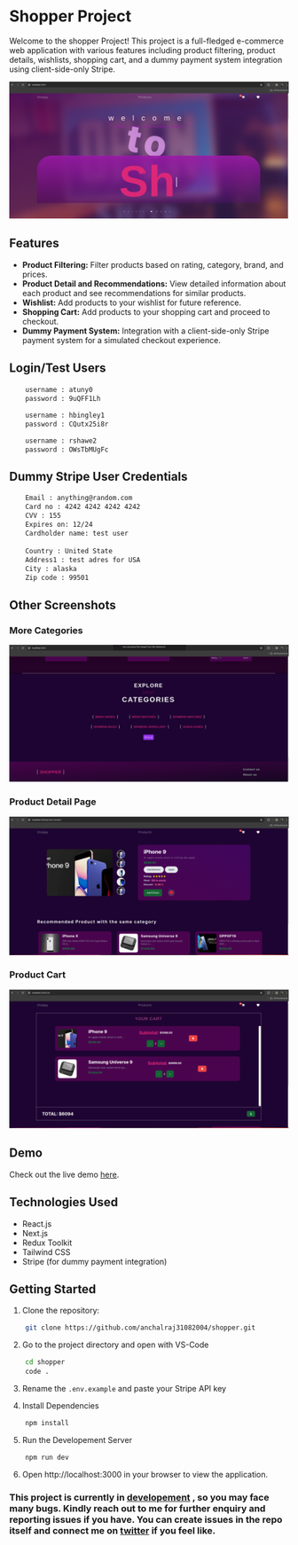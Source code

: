 # Shopper Project

Welcome to the shopper Project! This project is a full-fledged e-commerce web application with various features including product filtering, product details, wishlists, shopping cart, and a dummy payment system integration using client-side-only Stripe.

![Home page](./src/assets/1home.png)

## Features

- **Product Filtering:** Filter products based on rating, category, brand, and prices.
- **Product Detail and Recommendations:** View detailed information about each product and see recommendations for similar products.
- **Wishlist:** Add products to your wishlist for future reference.
- **Shopping Cart:** Add products to your shopping cart and proceed to checkout.
- **Dummy Payment System:** Integration with a client-side-only Stripe payment system for a simulated checkout experience.

## Login/Test Users

```
    username : atuny0
    password : 9uQFF1Lh
```


```
    username : hbingley1
    password : CQutx25i8r
```

```
    username : rshawe2
    password : OWsTbMUgFc
```

## Dummy Stripe User Credentials
```
    Email : anything@random.com
    Card no : 4242 4242 4242 4242
    CVV : 155
    Expires on: 12/24
    Cardholder name: test user

    Country : United State
    Address1 : test adres for USA
    City : alaska
    Zip code : 99501
```

## Other Screenshots

### More Categories
![Categories](./src/assets/2categories.png)

### Product Detail Page
![Product Detail Page](./src/assets/3detail.png)

### Product Cart
![Cart Page](./src/assets/4cart.png)

## Demo

Check out the live demo [here](https://shopperproject.vercel.app/).

## Technologies Used

- React.js
- Next.js
- Redux Toolkit
- Tailwind CSS
- Stripe (for dummy payment integration)

## Getting Started

1. Clone the repository:

```bash
    git clone https://github.com/anchalraj31082004/shopper.git
```
2. Go to the project directory and open with VS-Code
```bash
    cd shopper
    code .
```

3. Rename the ```.env.example``` and paste your Stripe API key

4. Install Dependencies

```bash
    npm install
```

5. Run the Developement Server

```bash
    npm run dev
```

6. Open http://localhost:3000 in your browser to view the application.

### This project is currently in [developement](https://github.com/anchalraj31082004/shopper) , so you may face many bugs. Kindly reach out to me for further enquiry and reporting issues if you have. You can create issues in the repo itself and connect me on [twitter](https://twitter.com/AnchalTwt) if you feel like.